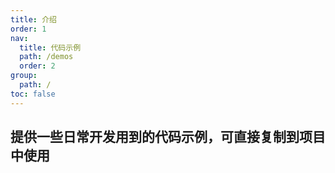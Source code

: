 ```yaml
---
title: 介绍
order: 1
nav:
  title: 代码示例
  path: /demos
  order: 2
group:
  path: /
toc: false
---
```


## 提供一些日常开发用到的代码示例，可直接复制到项目中使用
